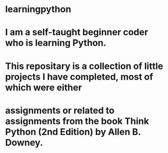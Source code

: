 # learningpython

# I am a self-taught beginner coder who is learning Python. 
# This repositary is a collection of little projects I have completed, most of which were either 
# assignments or related to assignments from the book Think Python (2nd Edition) by Allen B. Downey. 
